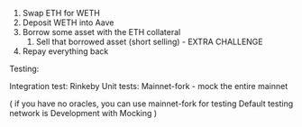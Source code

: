 1. Swap ETH for WETH
2. Deposit WETH into Aave
3. Borrow some asset with the ETH collateral
    1. Sell that borrowed asset (short selling) - EXTRA CHALLENGE
4. Repay everything back

Testing:

Integration test: Rinkeby
Unit tests: Mainnet-fork - mock the entire mainnet

(
    if you have no oracles, you can use mainnet-fork for testing
    Default testing network is Development with Mocking
)